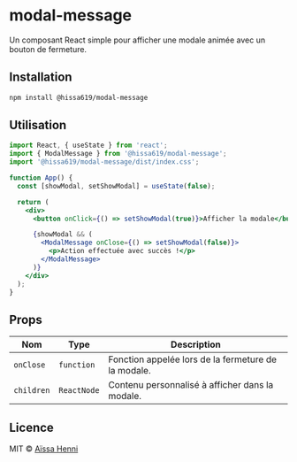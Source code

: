 # modal-message

Un composant React simple pour afficher une modale animée avec un bouton de fermeture.

## Installation

```bash
npm install @hissa619/modal-message
```

## Utilisation

```jsx
import React, { useState } from 'react';
import { ModalMessage } from '@hissa619/modal-message';
import '@hissa619/modal-message/dist/index.css';

function App() {
  const [showModal, setShowModal] = useState(false);

  return (
    <div>
      <button onClick={() => setShowModal(true)}>Afficher la modale</button>

      {showModal && (
        <ModalMessage onClose={() => setShowModal(false)}>
          <p>Action effectuée avec succès !</p>
        </ModalMessage>
      )}
    </div>
  );
}
```

## Props

| Nom       | Type        | Description                                           |
|-----------|-------------|-------------------------------------------------------|
| `onClose` | `function`  | Fonction appelée lors de la fermeture de la modale.  |
| `children`| `ReactNode` | Contenu personnalisé à afficher dans la modale.      |

## Licence

MIT © [Aïssa Henni](https://github.com/HIssa619)
